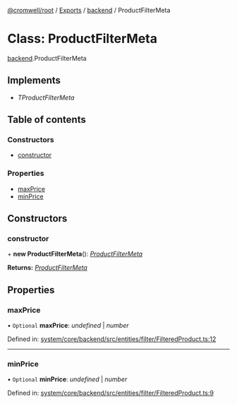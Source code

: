 [@cromwell/root](../README.md) / [Exports](../modules.md) / [backend](../modules/backend.md) / ProductFilterMeta

# Class: ProductFilterMeta

[backend](../modules/backend.md).ProductFilterMeta

## Implements

* *TProductFilterMeta*

## Table of contents

### Constructors

- [constructor](backend.productfiltermeta.md#constructor)

### Properties

- [maxPrice](backend.productfiltermeta.md#maxprice)
- [minPrice](backend.productfiltermeta.md#minprice)

## Constructors

### constructor

\+ **new ProductFilterMeta**(): [*ProductFilterMeta*](backend.productfiltermeta.md)

**Returns:** [*ProductFilterMeta*](backend.productfiltermeta.md)

## Properties

### maxPrice

• `Optional` **maxPrice**: *undefined* \| *number*

Defined in: [system/core/backend/src/entities/filter/FilteredProduct.ts:12](https://github.com/CromwellCMS/Cromwell/blob/8568c07/system/core/backend/src/entities/filter/FilteredProduct.ts#L12)

___

### minPrice

• `Optional` **minPrice**: *undefined* \| *number*

Defined in: [system/core/backend/src/entities/filter/FilteredProduct.ts:9](https://github.com/CromwellCMS/Cromwell/blob/8568c07/system/core/backend/src/entities/filter/FilteredProduct.ts#L9)
